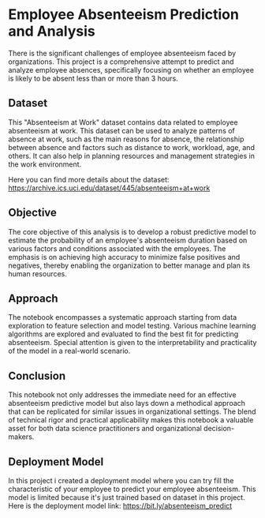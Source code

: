 # Employee Absenteeism Prediction and Analysis

There is the significant challenges of employee absenteeism faced by organizations. 
This project is a comprehensive attempt to predict and analyze employee absences, specifically focusing on whether an employee is likely to be absent less than or more than 3 hours.

## Dataset
This "Absenteeism at Work" dataset contains data related to employee absenteeism at work. This dataset can be used to analyze patterns of absence at work, such as the main reasons for absence, the relationship between absence and factors such as distance to work, workload, age, and others. It can also help in planning resources and management strategies in the work environment.

Here you can find more details about the dataset: https://archive.ics.uci.edu/dataset/445/absenteeism+at+work

## Objective
The core objective of this analysis is to develop a robust predictive model to estimate the probability of an employee's absenteeism duration based on various factors and conditions associated with the employees. The emphasis is on achieving high accuracy to minimize false positives and negatives, thereby enabling the organization to better manage and plan its human resources.

## Approach
The notebook encompasses a systematic approach starting from data exploration to feature selection and model testing. Various machine learning algorithms are explored and evaluated to find the best fit for predicting absenteeism. Special attention is given to the interpretability and practicality of the model in a real-world scenario.


## Conclusion
This notebook not only addresses the immediate need for an effective absenteeism predictive model but also lays down a methodical approach that can be replicated for similar issues in organizational settings. The blend of technical rigor and practical applicability makes this notebook a valuable asset for both data science practitioners and organizational decision-makers.

## Deployment Model

In this project i created a deployment model where you can try fill the characteristic of your employee to predict your employee absenteeism. This model is limited because it's just trained based on dataset in this project.
Here is the deployment model link: https://bit.ly/absenteeism_predict
